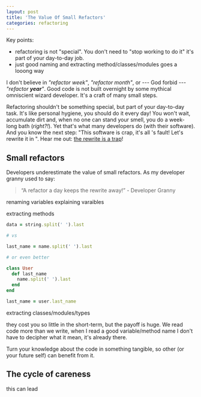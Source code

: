 ```yaml
---
layout: post
title: 'The Value Of Small Refactors'
categories: refactoring
---
```


Key points:

- refactoring is not "special". You don't need to "stop working to do it" it's part of your day-to-day job.
- just good naming and extracting method/classes/modules goes a looong way

I don't believe in _"refactor week"_, _"refactor month"_, or --- God forbid --- _"refactor
**year**"_. Good code is not built overnight by some mythical omniscient wizard developer. It's a
craft of many small steps.

Refactoring shouldn't be something special, but part of your day-to-day task. It's like personal
hygiene, you should do it every day! You won't wait, accumulate dirt and, when no one can stand your
smell, you do a week-long bath (_right?!_). Yet that's what many developers do (with their
software). And you know the next step: "This software is crap, it's all <current-language>'s fault!
Let's rewrite it in _<some-shiny-new-thing>_". Hear me out: [the rewrite is a trap][rewrite]!

## Small refactors

Developers underestimate the value of small refactors. As my developer granny used to say:

> “A refactor a day keeps the rewrite away!” - Developer Granny

renaming variables explaining varaibles

extracting methods

```ruby
data = string.split(' ').last

# vs

last_name = name.split(' ').last

# or even better

class User
  def last_name
    name.split(' ').last
  end
end

last_name = user.last_name
```

extracting classes/modules/types

they cost you so little in the short-term, but the payoff is huge. We read code more than we write,
when I read a good variable/method name I don't have to decipher what it mean, it's already there.

Turn your knowledge about the code in something tangible, so other (or your future self) can benefit
from it.

## The cycle of careness

this can lead

[rewrite]: https://www.joelonsoftware.com/2000/04/06/things-you-should-never-do-part-i/
